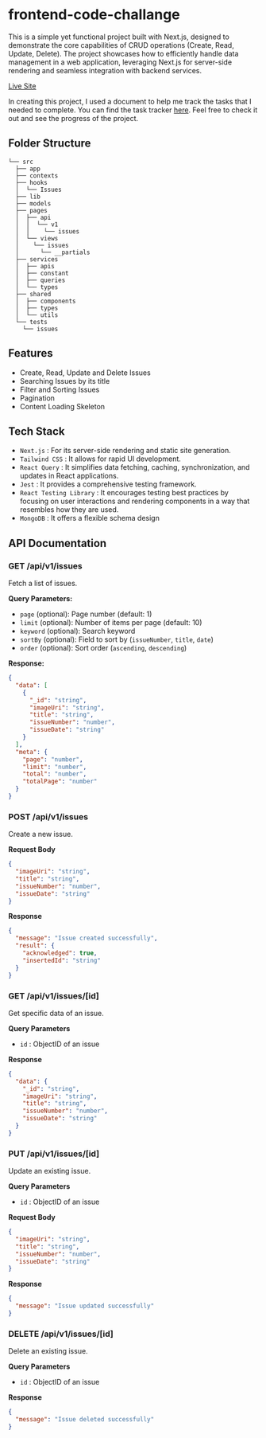 # frontend-code-challange
This is a simple yet functional project built with Next.js, designed to demonstrate the core capabilities of CRUD operations (Create, Read, Update, Delete). The project showcases how to efficiently handle data management in a web application, leveraging Next.js for server-side rendering and seamless integration with backend services.

[Live Site](https://frontendcodechallange-8f49986ae2a0.herokuapp.com/)

In creating this project, I used a document to help me track the tasks that I needed to complete. You can find the task tracker [here](https://docs.google.com/spreadsheets/d/1RvZei1m_jt9VfnJrPhZrVHbc8vnFbmFfAFiGT9xhBcE/edit#gid=1386834576). Feel free to check it out and see the progress of the project.

## Folder Structure
```
└── src
  ├── app
  ├── contexts
  ├── hooks
  │  └── Issues
  ├── lib
  ├── models
  ├── pages
  │  ├── api
  │  │  └── v1
  │  │    └── issues
  │  └── views
  │    └── issues
  │      └── __partials
  ├── services
  │  ├── apis
  │  ├── constant
  │  ├── queries
  │  └── types
  ├── shared
  │  ├── components
  │  ├── types
  │  └── utils
  └── tests
    └── issues
```

## Features
- Create, Read, Update and Delete Issues
- Searching Issues by its title
- Filter and Sorting Issues
- Pagination
- Content Loading Skeleton

## Tech Stack
- `Next.js` : For its server-side rendering and static site generation.
- `Tailwind CSS` : It allows for rapid UI development.
- `React Query` : It simplifies data fetching, caching, synchronization, and updates in React applications.
- `Jest` : It provides a comprehensive testing framework.
- `React Testing Library` : It encourages testing best practices by focusing on user interactions and rendering components in a way that resembles how they are used.
- `MongoDB` : It offers a flexible schema design

## API Documentation

### GET /api/v1/issues

Fetch a list of issues.

**Query Parameters:**
- `page` (optional): Page number (default: 1)
- `limit` (optional): Number of items per page (default: 10)
- `keyword` (optional): Search keyword
- `sortBy` (optional): Field to sort by (`issueNumber`, `title`, `date`)
- `order` (optional): Sort order (`ascending`, `descending`)

**Response:**
```json
{
  "data": [
    {
      "_id": "string",
      "imageUri": "string",
      "title": "string",
      "issueNumber": "number",
      "issueDate": "string"
    }
  ],
  "meta": {
    "page": "number",
    "limit": "number",
    "total": "number",
    "totalPage": "number"
  }
}
```

### POST /api/v1/issues

Create a new issue.

**Request Body**
```json
{
  "imageUri": "string",
  "title": "string",
  "issueNumber": "number",
  "issueDate": "string"
}
```

**Response**
```json
{
  "message": "Issue created successfully",
  "result": {
    "acknowledged": true,
    "insertedId": "string"
  }
}
```

### GET /api/v1/issues/[id]

Get specific data of an issue.

**Query Parameters**
- `id` : ObjectID of an issue

**Response**
```json
{
  "data": {
    "_id": "string",
    "imageUri": "string",
    "title": "string",
    "issueNumber": "number",
    "issueDate": "string"
  }
}
```

### PUT /api/v1/issues/[id]

Update an existing issue.

**Query Parameters**
- `id` : ObjectID of an issue

**Request Body**
```json
{
  "imageUri": "string",
  "title": "string",
  "issueNumber": "number",
  "issueDate": "string"
}
```

**Response**
```json
{
  "message": "Issue updated successfully"
}
```

### DELETE /api/v1/issues/[id]

Delete an existing issue.

**Query Parameters**
- `id` : ObjectID of an issue

**Response**
```json
{
  "message": "Issue deleted successfully"
}
```
